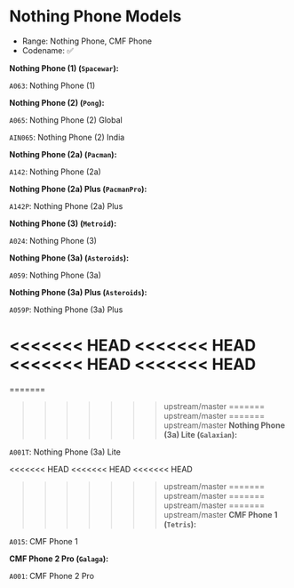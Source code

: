 # Nothing Phone Models

- Range: Nothing Phone, CMF Phone
- Codename: ✅

**Nothing Phone (1) (`Spacewar`):**

`A063`: Nothing Phone (1)

**Nothing Phone (2) (`Pong`):**

`A065`: Nothing Phone (2) Global

`AIN065`: Nothing Phone (2) India

**Nothing Phone (2a) (`Pacman`):**

`A142`: Nothing Phone (2a)

**Nothing Phone (2a) Plus (`PacmanPro`):**

`A142P`: Nothing Phone (2a) Plus

**Nothing Phone (3) (`Metroid`):**

`A024`: Nothing Phone (3)

**Nothing Phone (3a) (`Asteroids`):**

`A059`: Nothing Phone (3a)

**Nothing Phone (3a) Plus (`Asteroids`):**

`A059P`: Nothing Phone (3a) Plus

<<<<<<< HEAD
<<<<<<< HEAD
<<<<<<< HEAD
<<<<<<< HEAD
=======
=======
>>>>>>> upstream/master
=======
>>>>>>> upstream/master
=======
>>>>>>> upstream/master
**Nothing Phone (3a) Lite (`Galaxian`):**

`A001T`: Nothing Phone (3a) Lite

<<<<<<< HEAD
<<<<<<< HEAD
<<<<<<< HEAD
>>>>>>> upstream/master
=======
>>>>>>> upstream/master
=======
>>>>>>> upstream/master
=======
>>>>>>> upstream/master
**CMF Phone 1 (`Tetris`):**

`A015`: CMF Phone 1

**CMF Phone 2 Pro (`Galaga`):**

`A001`: CMF Phone 2 Pro